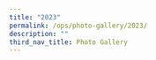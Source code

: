 ```yaml
---
title: "2023"
permalink: /ops/photo-gallery/2023/
description: ""
third_nav_title: Photo Gallery
---
```



